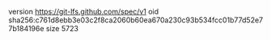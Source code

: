 version https://git-lfs.github.com/spec/v1
oid sha256:c761d8ebb3e03c2f8ca2060b60ea670a230c93b534fcc01b77d52e77b184196e
size 5723
